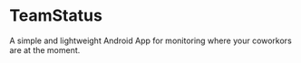 # TeamStatus
A simple and lightweight Android App for monitoring where your coworkors are at the moment.
